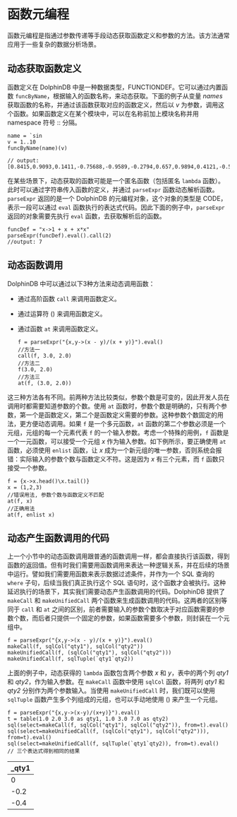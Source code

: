 # 函数元编程

函数元编程是指通过参数传递等手段动态获取函数定义和参数的方法。该方法通常应用于一些复杂的数据分析场景。

## 动态获取函数定义

函数定义在 DolphinDB 中是一种数据类型，FUNCTIONDEF。它可以通过内置函数
`funcByName`，根据输入的函数名称，来动态获取。下面的例子从变量 *names*
获取函数的名称，并通过该函数获取对应的函数定义，然后以 *v* 为参数，调用这个函数。如果函数定义在某个模块中，可以在名称前加上模块名称并用
namespace 符号 :: 分隔。

```
name = `sin
v = 1..10
funcByName(name)(v)

// output: [0.8415,0.9093,0.1411,-0.75688,-0.9589,-0.2794,0.657,0.9894,0.4121,-0.5440]
```

在某些场景下，动态获取的函数可能是一个匿名函数（包括匿名 `lambda` 函数）。此时可以通过字符串传入函数的定义，并通过
`parseExpr` 函数动态解析函数。`parseExpr` 返回的是一个 DolphinDB
的元编程对象，这个对象的类型是 CODE，表示一段可以通过 `eval`
函数执行的表达式代码。因此下面的例子中，`parseExpr` 返回的对象需要先执行 `eval`
函数，去获取解析后的函数。

```
funcDef = "x->1 + x + x*x"
parseExpr(funcDef).eval().call(2)
//output: 7
```

## 动态函数调用

DolphinDB 中可以通过以下3种方法来动态调用函数：

* 通过高阶函数 `call` 来调用函数定义。
* 通过运算符 () 来调用函数定义。
* 通过函数 `at`
  来调用函数定义。

  ```
  f = parseExpr("{x,y->(x - y)/(x + y)}").eval()
  //方法一
  call(f, 3.0, 2.0)
  //方法二
  f(3.0, 2.0)
  //方法三
  at(f, (3.0, 2.0))
  ```

这三种方法各有不同。前两种方法比较类似，参数个数是可变的，因此开发人员在调用时都需要知道参数的个数。使用 `at`
函数时，参数个数是明确的，只有两个参数，第一个是函数定义，第二个是函数定义需要的参数。这种参数个数固定的用法，更方便动态调用。如果 `f`
是一个多元函数，`at` 函数的第二个参数必须是一个元组，元组的每一个元素代表 `f`
的一个输入参数。考虑一个特殊的用例，`f` 函数是一个一元函数，可以接受一个元组 *x*
作为输入参数。如下例所示，要正确使用 `at` 函数，必须使用 `enlist` 函数，让 *x*
成为一个新元组的唯一参数，否则系统会报错：实际输入的参数个数与函数定义不符。这是因为 *x* 有三个元素，而 `f`
函数只接受一个参数。

```
f = {x->x.head()\x.tail()}
x = (1,2,3)
//错误用法, 参数个数与函数定义不匹配
at(f, x)
//正确用法
at(f, enlist x)
```

## 动态产生函数调用的代码

上一个小节中的动态函数调用跟普通的函数调用一样，都会直接执行该函数，得到函数的返回值。但有时我们需要用函数调用来表达一种逻辑关系，并在后续的场景中运行。譬如我们需要用函数来表示数据过滤条件，并作为一个
SQL 查询的 `where` 子句，后续当我们真正执行这个 SQL
语句时，这个函数才会被执行。这种延迟执行的场景下，其实我们需要动态产生函数调用的代码。DolphinDB 提供了 `makeCall` 和
`makeUnifiedCall` 两个函数来生成函数调用的代码。这两者的区别等同于 `call`
和 `at`
之间的区别，前者需要输入的参数个数取决于对应函数需要的参数个数，而后者只提供一个固定的参数，如果函数需要多个参数，则封装在一个元组中。

```
f = parseExpr("{x,y->(x - y)/(x + y)}").eval()
makeCall(f, sqlCol("qty1"), sqlCol("qty2"))
makeUnifiedCall(f, (sqlCol("qty1"), sqlCol("qty2")))
makeUnifiedCall(f, sqlTuple(`qty1`qty2))
```

上面的例子中，动态获得的 `lambda` 函数包含两个参数 *x* 和 *y*，表中的两个列 *qty1*
和 *qty2*，作为输入参数。在 `makeCall` 函数中使用 `sqlCol`
函数，将两列 *qty1* 和 *qty2* 分别作为两个参数输入。当使用 `makeUnifiedCall`
时，我们既可以使用 `sqlTuple` 函数产生多个列组成的元组，也可以手动地使用 () 来产生一个元组。

```
f = parseExpr("{x,y->(x-y)/(x+y)}").eval()
t = table(1.0 2.0 3.0 as qty1, 1.0 3.0 7.0 as qty2)
sql(select=makeCall(f, sqlCol("qty1"), sqlCol("qty2")), from=t).eval()
sql(select=makeUnifiedCall(f, (sqlCol("qty1"), sqlCol("qty2"))), from=t).eval()
sql(select=makeUnifiedCall(f, sqlTuple(`qty1`qty2)), from=t).eval()
// 三个表达式得到相同的结果
```

| \_qty1 |
| --- |
| 0 |
| -0.2 |
| -0.4 |

